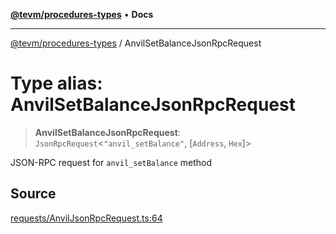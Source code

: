 [**@tevm/procedures-types**](../README.md) • **Docs**

***

[@tevm/procedures-types](../globals.md) / AnvilSetBalanceJsonRpcRequest

# Type alias: AnvilSetBalanceJsonRpcRequest

> **AnvilSetBalanceJsonRpcRequest**: `JsonRpcRequest`\<`"anvil_setBalance"`, [`Address`, `Hex`]\>

JSON-RPC request for `anvil_setBalance` method

## Source

[requests/AnvilJsonRpcRequest.ts:64](https://github.com/evmts/tevm-monorepo/blob/main/packages/procedures-types/src/requests/AnvilJsonRpcRequest.ts#L64)
